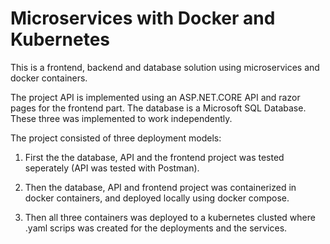 # Microservices with Docker and Kubernetes 

This is a frontend, backend and database solution using microservices and docker containers. 

The project API is implemented using an ASP.NET.CORE API and razor pages for the frontend part. The database is a Microsoft SQL Database. These three was implemented to work independently. 

The project consisted of three deployment models:  

1. First the the database, API and the frontend project was tested seperately (API was tested with Postman). 

2. Then the database, API and frontend project was containerized in docker containers, and deployed locally using docker compose. 

3. Then all three containers was deployed to a kubernetes clusted where .yaml scrips was created for the deployments and the services. 
